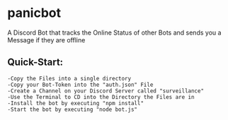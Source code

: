 # panicbot
A Discord Bot that tracks the Online Status of other Bots and sends you a Message if they are offline

## Quick-Start:
```
-Copy the Files into a single directory
-Copy your Bot-Token into the "auth.json" File
-Create a Channel on your Discord Server called "surveillance"
-Use the Terminal to CD into the Directory the Files are in
-Install the bot by executing "npm install"
-Start the bot by executing "node bot.js"
```
